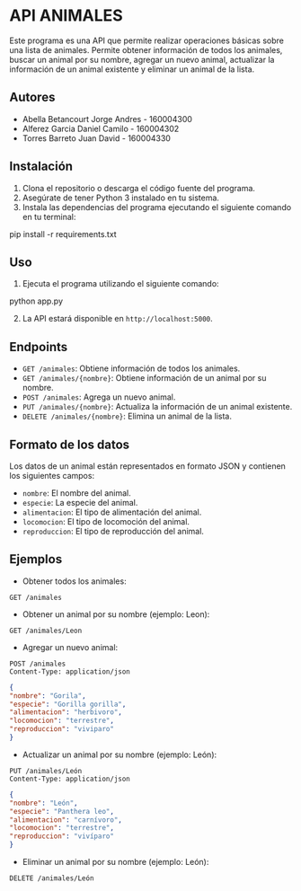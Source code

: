 # API ANIMALES

Este programa es una API que permite realizar operaciones básicas sobre una lista de animales. Permite obtener información de todos los animales, buscar un animal por su nombre, agregar un nuevo animal, actualizar la información de un animal existente y eliminar un animal de la lista.

## Autores

- Abella Betancourt Jorge Andres - 160004300
- Alferez Garcia Daniel Camilo - 160004302
- Torres Barreto Juan David - 160004330

## Instalación

1. Clona el repositorio o descarga el código fuente del programa.
2. Asegúrate de tener Python 3 instalado en tu sistema.
3. Instala las dependencias del programa ejecutando el siguiente comando en tu terminal:

pip install -r requirements.txt


## Uso

1. Ejecuta el programa utilizando el siguiente comando:

python app.py

2. La API estará disponible en `http://localhost:5000`.

## Endpoints

- `GET /animales`: Obtiene información de todos los animales.
- `GET /animales/{nombre}`: Obtiene información de un animal por su nombre.
- `POST /animales`: Agrega un nuevo animal.
- `PUT /animales/{nombre}`: Actualiza la información de un animal existente.
- `DELETE /animales/{nombre}`: Elimina un animal de la lista.

## Formato de los datos

Los datos de un animal están representados en formato JSON y contienen los siguientes campos:

- `nombre`: El nombre del animal.
- `especie`: La especie del animal.
- `alimentacion`: El tipo de alimentación del animal.
- `locomocion`: El tipo de locomoción del animal.
- `reproduccion`: El tipo de reproducción del animal.

## Ejemplos

- Obtener todos los animales:

```http
GET /animales
```

- Obtener un animal por su nombre (ejemplo: Leon):

```http
GET /animales/Leon
```

- Agregar un nuevo animal:

```http
POST /animales
Content-Type: application/json
```

```json
{
"nombre": "Gorila",
"especie": "Gorilla gorilla",
"alimentacion": "herbivoro",
"locomocion": "terrestre",
"reproduccion": "viviparo"
}
```

- Actualizar un animal por su nombre (ejemplo: León):

```http
PUT /animales/León
Content-Type: application/json
```

```json
{
"nombre": "León",
"especie": "Panthera leo",
"alimentacion": "carnívoro",
"locomocion": "terrestre",
"reproduccion": "vivíparo"
}
```

- Eliminar un animal por su nombre (ejemplo: León):

```http
DELETE /animales/León
```
